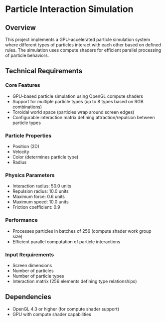 # Particle Interaction Simulation

## Overview
This project implements a GPU-accelerated particle simulation system where different types of particles interact with each other based on defined rules. The simulation uses compute shaders for efficient parallel processing of particle behaviors.

## Technical Requirements

### Core Features
- GPU-based particle simulation using OpenGL compute shaders
- Support for multiple particle types (up to 8 types based on RGB combinations)
- Toroidal world space (particles wrap around screen edges)
- Configurable interaction matrix defining attraction/repulsion between particle types

### Particle Properties
- Position (2D)
- Velocity
- Color (determines particle type)
- Radius

### Physics Parameters
- Interaction radius: 50.0 units
- Repulsion radius: 10.0 units
- Maximum force: 0.6 units
- Maximum speed: 10.0 units
- Friction coefficient: 0.9

### Performance
- Processes particles in batches of 256 (compute shader work group size)
- Efficient parallel computation of particle interactions

### Input Requirements
- Screen dimensions
- Number of particles
- Number of particle types
- Interaction matrix (256 elements defining type relationships)

## Dependencies
- OpenGL 4.3 or higher (for compute shader support)
- GPU with compute shader capabilities 